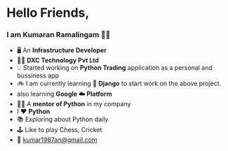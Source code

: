 # Hello Friends,

### I am Kumaran Ramalingam :technologist:

- :desktop_computer: An **Infrastructure** **Developer**
- :man_office_worker: **DXC Technology Pvt Ltd**
- :bulb: Started working on **Python Trading** application as a personal and bussiness app
- :bike: I am currently learning :snake: **Django** to start work on the above project.
- also learning **Google :cloud: Platform**
- :man_teacher: A **mentor of Python** in my company
- I :heart: **Python**
- :books: Exploring about Python daily
- :joystick: Like to play Chess, Cricket
- :email: kumar1987an@gmail.com
